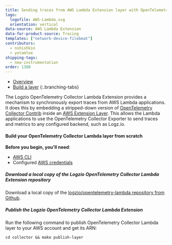 ```yaml
---
title: Sending traces from AWS Lambda Extension layer with OpenTelemetry Collector
logo:
  logofile: AWS-Lambda.svg
  orientation: vertical
data-source: AWS Lambda Extension
data-for-product-source: Tracing
templates: ["network-device-filebeat"]
contributors:
  - nshishkin
  - yotamloe
shipping-tags:
  - new-instrumentation
order: 1380
---
```


<!-- tabContainer:start -->
<div class="branching-container">

* [Overview](#overview)
* [Build a layer](#new)
{:.branching-tabs}

<!-- tab:start -->
<div id="overview">

The Logzio OpenTelemetry Collector Lambda Extension provides a mechanism to synchronously export traces from AWS Lambda applications. It does this by embedding a stripped-down version of [OpenTelemetry Collector Contrib](https://github.com/open-telemetry/opentelemetry-collector-contrib) inside an [AWS Extension Layer](https://aws.amazon.com/blogs/compute/introducing-aws-lambda-extensions-in-preview/). This allows the Lambda applications to use the OpenTelemetry Collector Exporter to send traces and metrics to any configured backend, such as Logz.io.


</div>
<!-- tab:end -->

<!-- tab:start -->
<div id="new">
  
#### Build your OpenTelemetry Collector Lambda layer from scratch

**Before you begin, you'll need**:
  
* [AWS CLI](https://docs.aws.amazon.com/cli/latest/userguide/install-cliv2.html)
* Configured [AWS credentials](https://docs.aws.amazon.com/cli/latest/userguide/cli-configure-files.html)

<div class="tasklist">

##### Download a local copy of the Logzio OpenTelemetry Collector Lambda Extension repository

Download a local copy of the [logzio/opentelemetry-lambda repository from Github](https://github.com/logzio/opentelemetry-lambda).

##### Publish the Logzio OpenTelemetry Collector Lambda Extension

Run the following command to publish OpenTelemetry Collector Lambda layer to your AWS account and get its ARN:
  
```shell
cd collector && make publish-layer
```
  
</div>

</div>
<!-- tab:end -->

</div>
<!-- tabContainer:end -->
